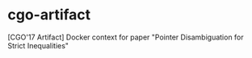 # cgo-artifact
[CGO'17 Artifact] Docker context for paper "Pointer Disambiguation for Strict Inequalities"
